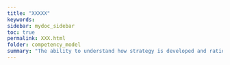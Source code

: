 ```yaml
---
title: "XXXXX"
keywords: 
sidebar: mydoc_sidebar
toc: true
permalink: XXX.html
folder: competency_model
summary: "The ability to understand how strategy is developed and rationalized is skill for architects."
---
```


